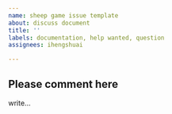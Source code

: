 ```yaml
---
name: sheep game issue template
about: discuss document
title: ''
labels: documentation, help wanted, question
assignees: ihengshuai

---
```


## Please comment here
write...

